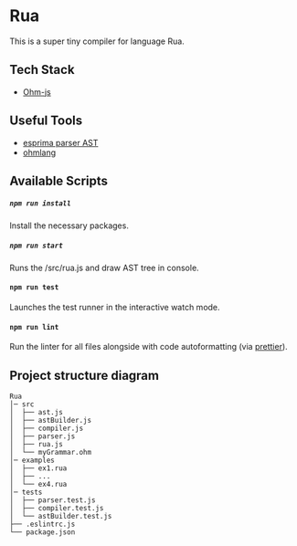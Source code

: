 # Rua 
This is a super tiny compiler for language Rua.

## Tech Stack

- [Ohm-js](https://github.com/harc/ohm)

## Useful Tools
- [esprima parser AST](https://esprima.org/demo/parse.html#)
- [ohmlang](https://ohmlang.github.io/editor/)
  
## Available Scripts
##### `npm run install`
Install the necessary packages.

##### `npm run start`
Runs the /src/rua.js and draw AST tree in console.

#### `npm run test`
Launches the test runner in the interactive watch mode.

#### `npm run lint`
Run the linter for all files alongside with code autoformatting (via [prettier](https://prettier.io/)).

## Project structure diagram
```
Rua
│─ src
│  ├── ast.js
│  ├── astBuilder.js
│  ├── compiler.js
│  ├── parser.js
│  ├── rua.js
│  └── myGrammar.ohm
│─ examples
│  ├── ex1.rua
│  ├── ...
│  └── ex4.rua
│─ tests
│  ├── parser.test.js
│  ├── compiler.test.js
│  └── astBuilder.test.js
├── .eslintrc.js
└── package.json
```
